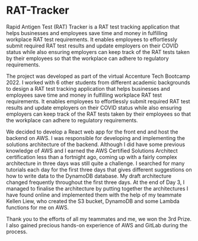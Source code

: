 # RAT-Tracker
Rapid Antigen Test (RAT) Tracker is a RAT test tracking application that helps businesses and employees save time and money in fulfilling workplace RAT test requirements. 
It enables employees to effortlessly submit required RAT test results and update employers on their COVID status while also ensuring employers can keep track of the RAT tests taken by their employees so that the workplace can adhere to regulatory requirements.

The project was developed as part of the virtual Accenture Tech Bootcamp 2022. I worked with 6 other students from different academic backgrounds to design a RAT test tracking application that helps businesses and employees save time and money in fulfilling workplace RAT test requirements. It enables employees to effortlessly submit required RAT test results and update employers on their COVID status while also ensuring employers can keep track of the RAT tests taken by their employees so that the workplace can adhere to regulatory requirements.
 
We decided to develop a React web app for the front end and host the backend on AWS. I was responsible for developing and implementing the solutions architecture of the backend. Although I did have some previous knowledge of AWS and I earned the AWS Certified Solutions Architect certification less than a fortnight ago, coming up with a fairly complex architecture in three days was still quite a challenge. I searched for many tutorials each day for the first three days that gives different suggestions on how to write data to the DynamoDB database. My draft architecture changed frequently throughout the first three days. At the end of Day 3, I managed to finalise the architecture by putting together the architectures I have found online and implemented them with the help of my teammate Kellen Liew, who created the S3 bucket, DynamoDB and some Lambda functions for me on AWS.

Thank you to the efforts of all my teammates and me, we won the 3rd Prize. I also gained precious hands-on experience of AWS and GitLab during the process. 
